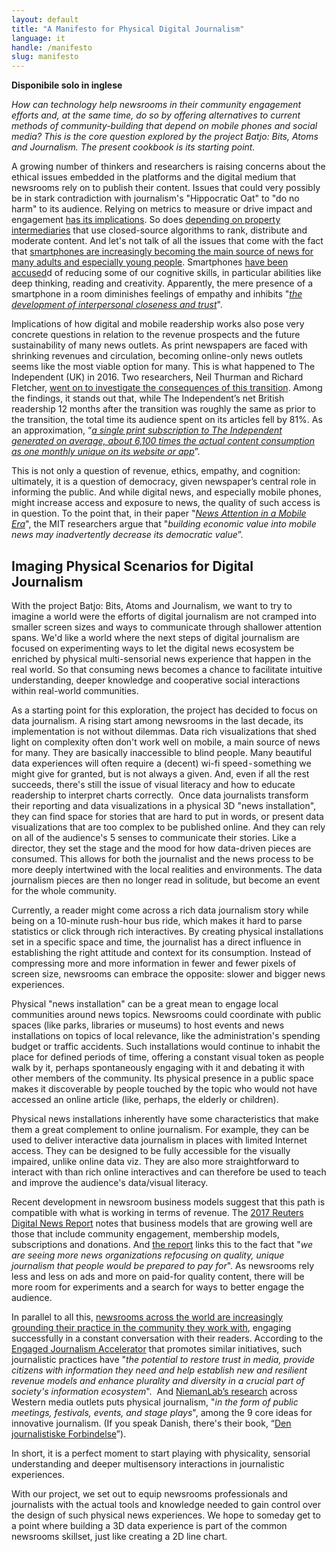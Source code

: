 ```yaml
---
layout: default
title: "A Manifesto for Physical Digital Journalism"
language: it
handle: /manifesto
slug: manifesto
---
```

**Disponibile solo in inglese**

*How can technology help newsrooms in their community engagement efforts and, at the same time, do so by offering alternatives to current methods of community-building that depend on mobile phones and social media? This is the core question explored by the project Batjo: Bits, Atoms and Journalism. The present cookbook is its starting point.*

A growing number of thinkers and researchers is raising concerns about the ethical issues embedded in the platforms and the digital medium that newsrooms rely on to publish their content. Issues that could very possibly be in stark contradiction with journalism's "Hippocratic Oat" to "do no harm" to its audience. Relying on metrics to measure or drive impact and engagement [has its implications](https://www.tandfonline.com/doi/full/10.1080/21670811.2018.1445003). So does [depending on property intermediaries](https://www.cjr.org/tow_center_reports/platform-press-how-silicon-valley-reengineered-journalism.php/) that use closed-source algorithms to rank, distribute and moderate content. And let's not talk of all the issues that come with the fact that [smartphones are increasingly becoming the main source of news for many adults and especially young people]( http://www.digitalnewsreport.org/survey/2017/overview-key-findings-2017 ). Smartphones [have been accused](https://www.wired.com/2010/05/ff-nicholas-carr)d of reducing some of our cognitive skills, in particular abilities like deep thinking, reading and creativity. Apparently, the mere presence of a smartphone in a room diminishes feelings of empathy and inhibits "*[the development of interpersonal closeness and trust](https://www.wsj.com/articles/how-smartphones-hijack-our-minds-1507307811)*". 

Implications of how digital and mobile readership works also pose very concrete questions in relation to the revenue prospects and the future sustainability of many news outlets. As print newspapers are faced with shrinking revenues and circulation, becoming online-only news outlets seems like the most viable option for many. This is what happened to The Independent (UK) in 2016. Two researchers, Neil Thurman and Richard Fletcher, [went on to investigate the consequences of this transition](https://www.city.ac.uk/__data/assets/pdf_file/0007/436273/Are-Newspapers-Heading-Towards-Post-Print-Obscurity-A-Case-Study-of-The-Independents-Transition-to-Online-only.PDF). Among the findings, it stands out that, while The Independent’s net British readership 12 months after the transition was roughly the same as prior to the transition, the total time its audience spent on its articles fell by 81%. As an approximation, “*[a single print subscription to The Independent generated on average, about 6,100 times the actual content consumption as one monthly unique on its website or app](http://www.niemanlab.org/2018/09/what-will-happen-when-newspapers-kill-print-and-go-online-only-most-of-that-print-audience-will-just-disappear/)*”. 

This is not only a question of revenue, ethics, empathy, and cognition: ultimately, it is a question of democracy, given newspaper’s central role in informing the public. And while digital news, and especially mobile phones, might increase access and exposure to news, the quality of such access is in question. To the point that, in their paper "*[News Attention in a Mobile Era](https://academic.oup.com/jcmc/article/23/2/107/4952048)*", the MIT researchers argue that "*building economic value into mobile news may inadvertently decrease its democratic value*”.

## Imaging Physical Scenarios for Digital Journalism

With the project Batjo: Bits, Atoms and Journalism, we want to try to imagine a world were the efforts of digital journalism are not cramped into smaller screen sizes and ways to communicate through shallower attention spans. We'd like a world where the next steps of digital journalism are focused on experimenting ways to let the digital news ecosystem be enriched by physical multi-sensorial news experience that happen in the real world. So that consuming  news becomes a chance to facilitate intuitive understanding, deeper knowledge and cooperative social interactions within real-world communities.

As a starting point for this exploration, the project has decided to focus on data journalism. A rising start among newsrooms in the last decade, its implementation is not without dilemmas. Data rich visualizations that shed light on complexity often don't work well on mobile, a main source of news for many. They are basically  inaccessible to blind people. Many beautiful data experiences will often require a (decent) wi-fi speed - something we might give for granted, but is not always a given. And, even if all the rest succeeds, there's still the issue of visual literacy and how to educate readership to interpret charts correctly. 
Once data journalists transform their reporting and data visualizations in a physical 3D "news installation", they can find space for stories that are hard to put in words, or present data visualizations that are too complex to be published online. And they can rely on all of the audience's 5 senses to communicate their stories. Like a director, they set the stage and the mood for how data-driven pieces are consumed. This allows for both the journalist and the news process to be more deeply intertwined with the local realities and environments. The data journalism pieces are then no longer read in solitude, but become an event for the whole community. 

Currently, a reader might come across a rich data journalism story while being on a 10-minute rush-hour bus ride, which makes it hard to parse statistics or click through rich interactives. By creating physical installations set in a specific space and time, the journalist has a direct influence in establishing the right attitude and context for its consumption. Instead of compressing more and more information in fewer and fewer pixels of screen size, newsrooms can embrace the opposite: slower and bigger news experiences. 

Physical "news installation" can be a great mean to engage local communities around news topics. Newsrooms could coordinate with public spaces (like parks, libraries or museums) to host events and news installations on topics of local relevance, like the administration's spending budget or traffic accidents. Such installations would continue to inhabit the place for defined periods of time, offering a constant visual token as people walk by it, perhaps spontaneously engaging with it and debating it with other members of the community. Its physical presence in a public space makes it discoverable by people touched by the topic who would not have accessed an online article (like, perhaps, the elderly or children).

Physical news installations inherently have some characteristics that make them a great complement to online journalism. For example, they can be used to deliver interactive data journalism in places with limited Internet access. They can be designed to be fully accessible for the visually impaired, unlike online data viz. They are also more straightforward to interact with than rich online interactives and can therefore be used to teach and improve the audience's data/visual literacy.

Recent development in newsroom business models suggest that this path is compatible with what is working in terms of revenue. The [2017 Reuters Digital News Report](http://www.digitalnewsreport.org/survey/2017/overview-key-findings-2017/) notes that business models that are growing well are those that include community engagement, membership models, subscriptions and donations. And [the report](http://www.digitalnewsreport.org/survey/2017/overview-key-findings-2017/) links this to the fact that "*we are seeing more news organizations refocusing on quality, unique journalism that people would be prepared to pay for*". As newsrooms rely less and less on ads and more on paid-for quality content, there will be more room for experiments and a search for ways to better engage the audience.

In parallel to all this, [newsrooms across the world are increasingly grounding their practice in the community they work with]( https://medium.com/we-are-the-european-journalism-centre/70-european-news-organisations-that-will-inspire-your-community-engagement-work-b1ef57b53a3a ), engaging successfully in a constant conversation with their readers. According to the [Engaged Journalism Accelerator](https://engagedjournalism.com/) that promotes similar initiatives, such journalistic practices have "*the potential to restore trust in media, provide citizens with information they need and help establish new and resilient revenue models and enhance plurality and diversity in a crucial part of society's information ecosystem*".  And [NiemanLab’s research](http://www.niemanlab.org/2018/07/54-newsrooms-9-countries-and-9-core-ideas-heres-what-two-researchers-found-in-a-yearlong-quest-for-journalism-innovation/) across Western media outlets puts physical journalism, "*in the form of public meetings, festivals, events, and stage plays*", among the 9 core ideas for innovative journalism. (If you speak Danish, there's their book, “[Den journalistiske Forbindelse](https://www.saxo.com/dk/den-journalistiske-forbindelse_soeren-schultz-joergensenper-westergaard_haeftet_9788702243192)”).

In short, it is a perfect moment to start playing with physicality, sensorial understanding and deeper multisensory interactions in journalistic experiences.

With our project, we set out to equip newsrooms professionals and journalists with the actual tools and knowledge needed to gain control over the design of such physical news experiences. We hope to someday get to a point where building a 3D data experience is part of the common newsrooms skillset, just like creating a 2D line chart.
